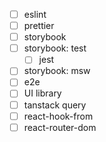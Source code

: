 - [ ] eslint
- [ ] prettier
- [ ] storybook
- [ ] storybook: test
  - [ ] jest
- [ ] storybook: msw
- [ ] e2e
- [ ] UI library
- [ ] tanstack query
- [ ] react-hook-from
- [ ] react-router-dom
